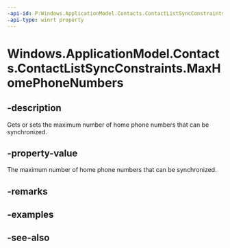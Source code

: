```yaml
---
-api-id: P:Windows.ApplicationModel.Contacts.ContactListSyncConstraints.MaxHomePhoneNumbers
-api-type: winrt property
---
```


<!-- Property syntax
public Windows.Foundation.IReference<int> MaxHomePhoneNumbers { get;  set; }
-->

# Windows.ApplicationModel.Contacts.ContactListSyncConstraints.MaxHomePhoneNumbers

## -description
Gets or sets the maximum number of home phone numbers that can be synchronized.

## -property-value
The maximum number of home phone numbers that can be synchronized.

## -remarks

## -examples

## -see-also
